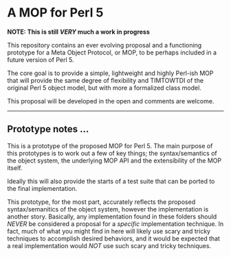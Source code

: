 # A MOP for Perl 5

**NOTE: This is still _VERY_ much a work in progress**

This repository contains an ever evolving proposal and a
functioning prototype for a Meta Object Protocol, or MOP,
to be perhaps included in a future version of Perl 5.

The core goal is to provide a simple, lightweight and
highly Perl-ish MOP that will provide the same degree of
flexibility and TIMTOWTDI of the original Perl 5 object
model, but with more a formalized class model.

This proposal will be developed in the open and comments
are welcome.

-----------------------------
Prototype notes ...
-----------------------------

This is a prototype of the proposed MOP for Perl 5. The
main purpose of this prototypes is to work out a few
of key things; the syntax/semantics of the object
system, the underlying MOP API and the extensibility
of the MOP itself.

Ideally this will also provide the starts of a test
suite that can be ported to the final implementation.

This prototype, for the most part, accurately
reflects the proposed syntax/semanitics of the object
system, however the implementation is another story.
Basically, any implementation found in these folders
should *NEVER* be considered a proposal for a *specific*
implementation technique. In fact, much of what you might
find in here will likely use scary and tricky techniques
to accomplish desired behaviors, and it would be
expected that a real implementation would *NOT* use
such scary and tricky techniques.
